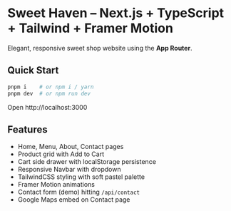 # Sweet Haven – Next.js + TypeScript + Tailwind + Framer Motion

Elegant, responsive sweet shop website using the **App Router**.

## Quick Start

```bash
pnpm i    # or npm i / yarn
pnpm dev  # or npm run dev
```

Open http://localhost:3000

## Features
- Home, Menu, About, Contact pages
- Product grid with Add to Cart
- Cart side drawer with localStorage persistence
- Responsive Navbar with dropdown
- TailwindCSS styling with soft pastel palette
- Framer Motion animations
- Contact form (demo) hitting `/api/contact`
- Google Maps embed on Contact page
